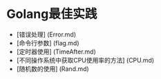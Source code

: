 # Golang最佳实践


- [错误处理] (Error.md)
- [命令行参数] (flag.md)
- [定时器使用] (TimeAfter.md)
- [不同操作系统中获取CPU使用率的方法] (CPU.md)
- [随机数的使用] (Rand.md)